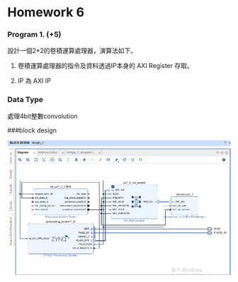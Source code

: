 Homework 6
====



### Program 1. (+5)

設計一個2*2的卷積運算處理器，演算法如下。

1. 卷積運算處理器的指令及資料透過IP本身的 AXI Register 存取。

2. IP 為 AXI IP 

### Data Type

處理4bit整數convolution

###block design

![block_design](img/blockdesign.png)
